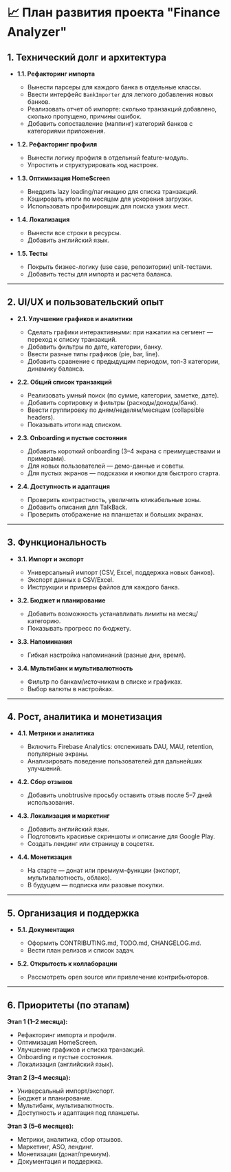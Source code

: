 # 📈 План развития проекта "Finance Analyzer"

## 1. Технический долг и архитектура

- **1.1. Рефакторинг импорта**
  - Вынести парсеры для каждого банка в отдельные классы.
  - Ввести интерфейс `BankImporter` для легкого добавления новых банков.
  - Реализовать отчет об импорте: сколько транзакций добавлено, сколько пропущено, причины ошибок.
  - Добавить сопоставление (маппинг) категорий банков с категориями приложения.

- **1.2. Рефакторинг профиля**
  - Вынести логику профиля в отдельный feature-модуль.
  - Упростить и структурировать код настроек.

- **1.3. Оптимизация HomeScreen**
  - Внедрить lazy loading/пагинацию для списка транзакций.
  - Кэшировать итоги по месяцам для ускорения загрузки.
  - Использовать профилировщик для поиска узких мест.

- **1.4. Локализация**
  - Вынести все строки в ресурсы.
  - Добавить английский язык.

- **1.5. Тесты**
  - Покрыть бизнес-логику (use case, репозитории) unit-тестами.
  - Добавить тесты для импорта и расчета баланса.

---

## 2. UI/UX и пользовательский опыт

- **2.1. Улучшение графиков и аналитики**
  - Сделать графики интерактивными: при нажатии на сегмент — переход к списку транзакций.
  - Добавить фильтры по дате, категории, банку.
  - Ввести разные типы графиков (pie, bar, line).
  - Добавить сравнение с предыдущим периодом, топ-3 категории, динамику баланса.

- **2.2. Общий список транзакций**
  - Реализовать умный поиск (по сумме, категории, заметке, дате).
  - Добавить сортировку и фильтры (расходы/доходы/банк).
  - Ввести группировку по дням/неделям/месяцам (collapsible headers).
  - Показывать итоги над списком.

- **2.3. Onboarding и пустые состояния**
  - Добавить короткий onboarding (3–4 экрана с преимуществами и примерами).
  - Для новых пользователей — демо-данные и советы.
  - Для пустых экранов — подсказки и кнопки для быстрого старта.

- **2.4. Доступность и адаптация**
  - Проверить контрастность, увеличить кликабельные зоны.
  - Добавить описания для TalkBack.
  - Проверить отображение на планшетах и больших экранах.

---

## 3. Функциональность

- **3.1. Импорт и экспорт**
  - Универсальный импорт (CSV, Excel, поддержка новых банков).
  - Экспорт данных в CSV/Excel.
  - Инструкции и примеры файлов для каждого банка.

- **3.2. Бюджет и планирование**
  - Добавить возможность устанавливать лимиты на месяц/категорию.
  - Показывать прогресс по бюджету.

- **3.3. Напоминания**
  - Гибкая настройка напоминаний (разные дни, время).

- **3.4. Мультибанк и мультивалютность**
  - Фильтр по банкам/источникам в списке и графиках.
  - Выбор валюты в настройках.

---

## 4. Рост, аналитика и монетизация

- **4.1. Метрики и аналитика**
  - Включить Firebase Analytics: отслеживать DAU, MAU, retention, популярные экраны.
  - Анализировать поведение пользователей для дальнейших улучшений.

- **4.2. Сбор отзывов**
  - Добавить unobtrusive просьбу оставить отзыв после 5–7 дней использования.

- **4.3. Локализация и маркетинг**
  - Добавить английский язык.
  - Подготовить красивые скриншоты и описание для Google Play.
  - Создать лендинг или страницу в соцсетях.

- **4.4. Монетизация**
  - На старте — донат или премиум-функции (экспорт, мультивалютность, облако).
  - В будущем — подписка или разовые покупки.

---

## 5. Организация и поддержка

- **5.1. Документация**
  - Оформить CONTRIBUTING.md, TODO.md, CHANGELOG.md.
  - Вести план релизов и список задач.

- **5.2. Открытость к коллаборации**
  - Рассмотреть open source или привлечение контрибьюторов.

---

## 6. Приоритеты (по этапам)

**Этап 1 (1–2 месяца):**
- Рефакторинг импорта и профиля.
- Оптимизация HomeScreen.
- Улучшение графиков и списка транзакций.
- Onboarding и пустые состояния.
- Локализация (английский язык).

**Этап 2 (3–4 месяца):**
- Универсальный импорт/экспорт.
- Бюджет и планирование.
- Мультибанк, мультивалютность.
- Доступность и адаптация под планшеты.

**Этап 3 (5–6 месяцев):**
- Метрики, аналитика, сбор отзывов.
- Маркетинг, ASO, лендинг.
- Монетизация (донат/премиум).
- Документация и поддержка. 